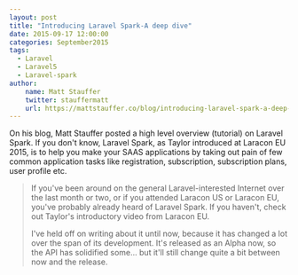 ```yaml
---
layout: post
title: "Introducing Laravel Spark-A deep dive"
date: 2015-09-17 12:00:00
categories: September2015
tags:
  - Laravel
  - Laravel5
  - Laravel-spark
author:
    name: Matt Stauffer
    twitter: stauffermatt
    url: https://mattstauffer.co/blog/introducing-laravel-spark-a-deep-dive
---
```


On his blog, Matt Stauffer posted a high level overview (tutorial) on Laravel Spark. If you don't know, Laravel Spark, as Taylor introduced at Laracon EU 2015, is to help you make your SAAS applications by taking out pain of few common application tasks like registration, subscription, subscription plans, user profile etc.

> If you've been around on the general Laravel-interested Internet over the last month or two, or if you attended Laracon US or Laracon EU, you've probably already heard of Laravel Spark. If you haven't, check out Taylor's introductory video from Laracon EU.
>
> I've held off on writing about it until now, because it has changed a lot over the span of its development. It's released as an Alpha now, so the API has solidified some... but it'll still change quite a bit between now and the release.

